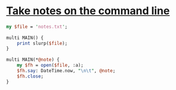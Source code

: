 [1]: https://rosettacode.org/wiki/Take_notes_on_the_command_line

# [Take notes on the command line][1]

```perl
my $file = 'notes.txt';
 
multi MAIN() {
    print slurp($file);
}
 
multi MAIN(*@note) {
    my $fh = open($file, :a);
    $fh.say: DateTime.now, "\n\t", @note;
    $fh.close;
}
```